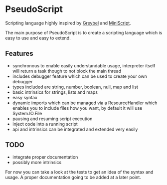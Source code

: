 # PseudoScript

Scripting language highly inspired by [Greybel](https://github.com/ayecue/greybel-js) and [MiniScript](https://github.com/JoeStrout/miniscript).

The main purpose of PseudoScript is to create a scripting language which is easy to use and easy to extend.

## Features

- synchronous to enable easily understandable usage, interpreter itself will return a task though to not block the main thread
- includes debugger feature which can be used to create your own debugger
- types included are string, number, boolean, null, map and list
- basic intrinsics for strings, lists and maps
- easy syntax
- dynamic imports which can be managed via a ResourceHandler which enables you to include files how you want, by default it will use System.IO.File
- pausing and resuming script execution
- inject code into a running script
- api and intrinsics can be integrated and extended very easily

## TODO

- integrate proper documentation
- possibly more intrinsics

For now you can take a look at the tests to get an idea of the syntax and usage. A proper documentation going to be added at a later point.